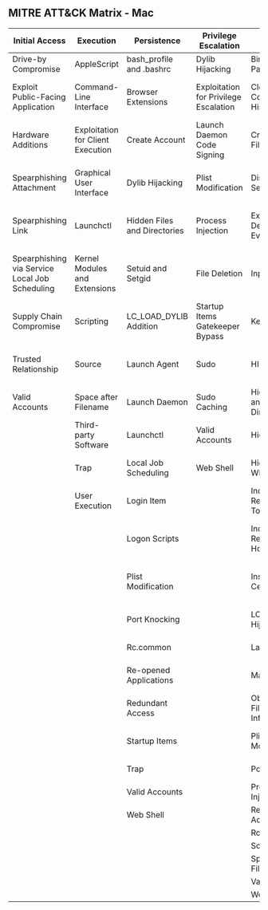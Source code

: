 ## MITRE ATT&CK Matrix - Mac

| Initial Access	| Execution	| Persistence	| Privilege Escalation	| Defense Evasion	| Credential Access	| Discovery	| Lateral Movement	| Collection	| Exfiltration	| Command and Control|
|-------------------------------------------------------|----------------------------------------|-----------------------------------------|----------------------------------------|----------------------------------------|-------------------------------------|------------------------------------|--------------------------------|--------------------------------|-----------------------------------------------|-----------------------------------------|
| Drive-by Compromise	| AppleScript	| bash_profile and .bashrc	| Dylib Hijacking	| Binary Padding	| Bash History	| Account Discovery	| AppleScript	| Audio Capture	| Automated Exfiltration	| Commonly Used Port| 
| Exploit Public-Facing Application	| Command-Line Interface	| Browser Extensions	| Exploitation for Privilege Escalation	| Clear Command History	| Brute Force	| Application Window Discovery	| Application Deployment Software	| Automated Collection	| Data Compressed	| Cmmunication Through Removable Media| 
| Hardware Additions	| Exploitation for Client Execution	| Create Account	| Launch Daemon	Code Signing	| Credentials in Files	| Browser Bookmark Discovery	| Exploitation of Remote Services	| Clipboard Data	Data Encrypted	| Connection Proxy| 
| Spearphishing Attachment	| Graphical User Interface	| Dylib Hijacking	| Plist Modification	| Disabling Security Tools	| Exploitation for Credential Access	| File and Directory Discovery	| Logon Scripts	Data | Staged	Data | Transfer Size Limits	| Custom Command and Control Protocol| 
| Spearphishing Link	| Launchctl	| Hidden Files and Directories	| Process Injection	| Exploitation for Defense Evasion	| Input Capture	| Network Service Scanning	| Remote File Copy	| Data from Information Repositories	| Exfiltration Over Alternative Protocol	| Custom Cryptographic Protocol| 
| Spearphishing via Service	Local Job Scheduling	| Kernel Modules and Extensions	| Setuid and Setgid	| File Deletion	| Input Prompt	| Network Share Discovery	| Remote Services	| Data from Local System	| Exfiltration Over Command and Control Channel	| Data Encoding| 
| Supply Chain Compromise	| Scripting	| LC_LOAD_DYLIB Addition	| Startup Items	Gatekeeper Bypass	| Keychain	| Password Policy Discovery	SSH Hijacking	| Data from Network Shared Drive	| Exfiltration Over Other Network Medium	| Data Obfuscation| 
| Trusted Relationship	| Source	| Launch Agent	| Sudo	| HISTCONTROL	| Network Sniffing	|Permission Groups Discovery	| Third-party Software	| Data from Removable Media	| Exfiltration Over Physical Medium	| Domain Fronting| 
| Valid Accounts	| Space after Filename	| Launch Daemon	| Sudo Caching	| Hidden Files and Directories	|Private Keys	| Process Discovery| 		| Input Capture	| Scheduled Transfer	| Fallback Channels| 
| 		| Third-party Software	| Launchctl	| Valid Accounts	| Hidden Users	| Securityd Memory	| Remote System Discovery		| 		| Screen Capture		| 			| Multi-Stage Channels| 
| 		| Trap	| Local Job Scheduling	| Web Shell	| Hidden Window	| Two-Factor Authentication Interception	| Security Software Discovery		|		|  Video Capture		| 		| Multi-hop Proxy| 
| 		| User Execution	| Login Item		| 		| Indicator Removal from Tools		| 		| System Information Discovery				| 		| 		| 		| Multiband Communication| 
| 		| 		| Logon Scripts		| 			| Indicator Removal on Host		| 			| System Network Configuration Discovery				| 		| 		| 		| Multilayer Encryption| 
| 		| 		| Plist Modification		| 		| Install Root Certificate		| 		| System Network Connections Discovery				| 		| 		| 		| Port Knocking| 
|  		| 		| Port Knocking		| 		| LC_MAIN Hijacking		| 			| System Owner/User Discovery				| 		| 		| 		| Remote Access Tools| 
|  		| 		| Rc.common		| 		| Launchctl						| 		| 		| 		| 		| 		| Remote File Copy| 
|  		| 		| Re-opened Applications		| 	| Masquerading			| 		| 		| 		| 		| 		| Standard Application Layer Protocol| 
|  		| 		| Redundant Access		| 	| Obfuscated Files or Information		| 		| 		| 		| 		| 		| Standard Cryptographic Protocol| 
|  		| 		| Startup Items		| 	| Plist Modification						| 		| 		| 		| 		| 		| Standard Non-Application Layer Protocol| 
|  		| 		| Trap		| 	| Port Knocking								| 		| 		| 		| 		| 		| Uncommonly Used Port| 
|  		| 		| Valid Accounts		| 		| Process Injection						| 		| 		| 		| 		| 		| Web Service| 
|  		| 		| Web Shell		| 	| Redundant Access			 	| 	| 	| 	| 	| 	| 	| 		
| 	| 	| 	| 	| Rootkit					| 	 	| 	| 	| 	| 	| 	| 			
| 	| 	| 	| 	|  Scripting				| 		| 	| 	| 	| 	| 	| 	 
| 	| 	| 	| 	|  Space after Filename		| 		| 	| 	| 	| 	| 	| 	 		
| 	| 	| 	| 	|  Valid Accounts			| 		| 	| 	| 	| 	| 	| 	 	
| 	| 	| 	| 	|  Web Service				| 	 	| 	| 	| 	| 	| 	| 	  
